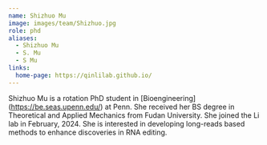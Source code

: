 ```yaml
---
name: Shizhuo Mu
image: images/team/Shizhuo.jpg
role: phd
aliases:
  - Shizhuo Mu
  - S. Mu
  - S Mu
links:
  home-page: https://qinlilab.github.io/
---
```


Shizhuo Mu is a rotation PhD student in [Bioengineering] (https://be.seas.upenn.edu/) at Penn. She received her BS degree in Theoretical and Applied Mechanics from Fudan University. She joined the Li lab in February, 2024. She is interested in developing long-reads based methods to enhance discoveries in RNA editing.

